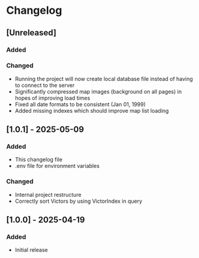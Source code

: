 # Changelog

## [Unreleased]

### Added

### Changed
  - Running the project will now create local database file instead of having to connect to the server
  - Significantly compressed map images (background on all pages) in hopes of improving load times
  - Fixed all date formats to be consistent (Jan 01, 1999)
  - Added missing indexes which should improve map list loading

## [1.0.1] - 2025-05-09

### Added
  - This changelog file
  - .env file for environment variables

### Changed
  - Internal project restructure
  - Correctly sort Victors by using VictorIndex in query

## [1.0.0] - 2025-04-19

### Added
  - Initial release

